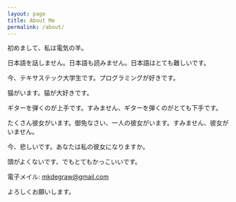 ```yaml
---
layout: page
title: About Me
permalink: /about/
---
```


初めまして、私は電気の羊。

日本語を話しません。日本語も読みません。日本語はとても難しいです。

今、テキサステック大学生です。プログラミングが好きです。

猫がいます。猫が大好きです。

ギターを弾くのが上手です。すみません、ギターを弾くのがとても下手です。

たくさん彼女がいます。御免なさい、一人の彼女がいます。すみません、彼女がいません。

今、悲しいです。あなたは私の彼女になりますか。

頭がよくないです、でもとてもかっこいいです。

電子メイル: mkdegraw@gmail.com

よろしくお願いします。
